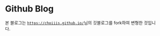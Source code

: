 # Github Blog
본 블로그는 [`https://choiiis.github.io/`](https://choiiis.github.io/)님의 깃블로그를 fork하여 변형한 것입니다.
